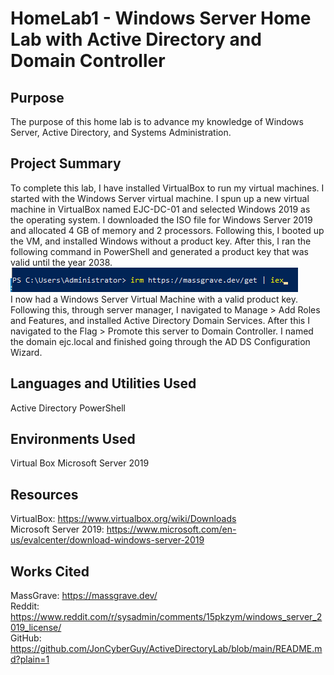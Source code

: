 # HomeLab1 - Windows Server Home Lab with Active Directory and Domain Controller
## Purpose
The purpose of this home lab is to advance my knowledge of Windows Server, Active Directory, and Systems Administration.
## Project Summary
To complete this lab, I have installed VirtualBox to run my virtual machines. I started with the Windows Server virtual machine. I spun up a new virtual machine in VirtualBox named EJC-DC-01 and selected Windows 2019 as the operating system. I downloaded the ISO file for Windows Server 2019 and allocated 4 GB of memory and 2 processors. Following this, I booted up the VM, and installed Windows without a product key. After this, I ran the following command in PowerShell and generated a product key that was valid until the year 2038. <br>
<img src="HomeLab1_Pics\powershell_windows_product_key.png" alt="irm https://massgrave.dev/get | iex"> <br>
I now had a Windows Server Virtual Machine with a valid product key. Following this, through server manager, I navigated to Manage > Add Roles and Features, and installed Active Directory Domain Services. After this I navigated to the Flag > Promote this server to Domain Controller. I named the domain ejc.local and finished going through the AD DS Configuration Wizard. 
## Languages and Utilities Used
  Active Directory
  PowerShell
## Environments Used
  Virtual Box
  Microsoft Server 2019
## Resources
  VirtualBox: https://www.virtualbox.org/wiki/Downloads <br>
  Microsoft Server 2019: https://www.microsoft.com/en-us/evalcenter/download-windows-server-2019 <br>
## Works Cited
  MassGrave: https://massgrave.dev/<br>
  Reddit: https://www.reddit.com/r/sysadmin/comments/15pkzym/windows_server_2019_license/<br>
  GitHub: https://github.com/JonCyberGuy/ActiveDirectoryLab/blob/main/README.md?plain=1
